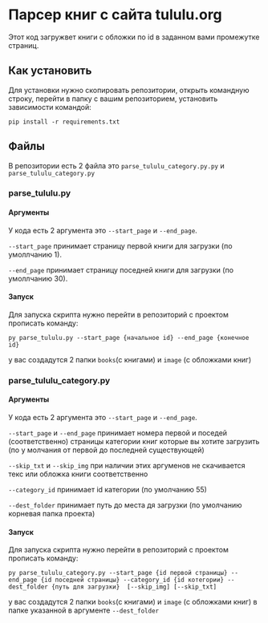 # Парсер книг с сайта tululu.org

Этот код загружвет книги с обложки по id в заданном вами промежутке страниц.

## Как установить 
Для установки нужно скопировать репозитории, открыть командную строку, перейти в папку с вашим репозиторием, установить зависимости командой:
```
pip install -r requirements.txt
```
## Файлы

В репозитории есть 2 файла это `parse_tululu_category.py.py` и `parse_tululu_category.py`

### parse_tululu.py

#### Аргументы
У кода есть 2 аргумента это `--start_page` и `--end_page`.

`--start_page` принимает страницу первой книги для загрузки (по умоллчанию 1).

`--end_page` принимает страницу поседней книги для загрузки (по умоллчанию 30).

#### Запуск

Для запуска скрипта нужно перейти в репозиторий с проектом прописать команду:
```
py parse_tululu.py --start_page {начальное id} --end_page {конечное id}
```
у вас создадутся 2 папки `books`(c книгами) и `image` (с обложками книг)

### parse_tululu_category.py

#### Аргументы
У кода есть 2 аргумента это `--start_page` и `--end_page`.

`--start_page` и `--end_page` принимает номера первой и поседей (соответственно) страницы категории книг
которые вы хотите загрузить (по у молчания от первой до последней существующей)

`--skip_txt` и `--skip_img` при наличии этих аргуменов не скачивается текс или обложка книги соответственно

`--category_id`  принимает id категории (по умолчанию 55)

`--dest_folder` принимает путь до места дя загрузки (по умолчанию корневая папка проекта)


#### Запуск

Для запуска скрипта нужно перейти в репозиторий с проектом прописать команду:
```
py parse_tululu_category.py --start_page {id первой страницы} --end_page {id поседней страницы} --category_id {id котегории} --dest_folder {путь для загрузки}  [--skip_img] [--skip_txt]
```
у вас создадутся 2 папки `books`(c книгами) и `image` (с обложками книг) в папке указанной в аргументе `--dest_folder`
